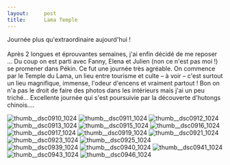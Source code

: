 ```yaml
---
layout:     post
title:      Lama Temple
---
```


Journée plus qu'extraordinaire aujourd'hui !<br><br>
Après 2 longues et éprouvantes semaines, j'ai enfin décidé de me reposer ...
Du coup on est parti avec Fanny, Elena et Julien (non ce n'est pas moi !) se promener dans Pékin. 
Ce fut une journée très agréable. On commence par le Temple du Lama,
un lieu entre tourisme et culte – à voir – c'est surtout un lieu magnifique, immense, 
l'odeur d'encens et vraiment partout ! 
Bon on n'a pas le droit de faire des photos dans les intérieurs mais j'ai un peu triché...
Excellente journée qui s'est poursuivie par la découverte d'hutongs chinois....

![thumb__dsc0910_1024](https://cloud.githubusercontent.com/assets/1808854/10246789/e5e5abce-6946-11e5-916a-e63efc424043.jpg)
![thumb__dsc0911_1024](https://cloud.githubusercontent.com/assets/1808854/10246790/e64c784a-6946-11e5-8130-115d39d988c5.jpg)
![thumb__dsc0912_1024](https://cloud.githubusercontent.com/assets/1808854/10246792/e6a7dc30-6946-11e5-9ce1-903b5ec32630.jpg)
![thumb__dsc0913_1024](https://cloud.githubusercontent.com/assets/1808854/10246791/e6a70a4e-6946-11e5-98b2-9508b135ac68.jpg)
![thumb__dsc0915_1024](https://cloud.githubusercontent.com/assets/1808854/10246793/e6ae354e-6946-11e5-8463-19a1eb3b13c0.jpg)
![thumb__dsc0916_1024](https://cloud.githubusercontent.com/assets/1808854/10246794/e6b0acd4-6946-11e5-818c-05e44a9192db.jpg)
![thumb__dsc0917_1024](https://cloud.githubusercontent.com/assets/1808854/10246796/e6b60418-6946-11e5-98cb-d146c870bb7b.jpg)
![thumb__dsc0919_1024](https://cloud.githubusercontent.com/assets/1808854/10246795/e6b495a6-6946-11e5-996d-a592b39419ed.jpg)
![thumb__dsc0921_1024](https://cloud.githubusercontent.com/assets/1808854/10246797/e7094baa-6946-11e5-87d3-27e47e9a9cd5.jpg)
![thumb__dsc0923_1024](https://cloud.githubusercontent.com/assets/1808854/10246799/e70d8580-6946-11e5-91fd-b2003b5fc3fe.jpg)
![thumb__dsc0925_1024](https://cloud.githubusercontent.com/assets/1808854/10246798/e70d5d1c-6946-11e5-8bc0-592d5846e0dc.jpg)
![thumb__dsc0939_1024](https://cloud.githubusercontent.com/assets/1808854/10246800/e71301cc-6946-11e5-850f-1bfe96a10f8a.jpg)
![thumb__dsc0940_1024](https://cloud.githubusercontent.com/assets/1808854/10246801/e7144b40-6946-11e5-800a-d3c192e6a04a.jpg)
![thumb__dsc0941_1024](https://cloud.githubusercontent.com/assets/1808854/10246802/e76761b8-6946-11e5-8256-527fd26af66f.jpg)
![thumb__dsc0943_1024](https://cloud.githubusercontent.com/assets/1808854/10246803/e76c1c4e-6946-11e5-9f28-a54dc30b3761.jpg)
![thumb__dsc0946_1024](https://cloud.githubusercontent.com/assets/1808854/10246804/e77401e8-6946-11e5-8821-c91449d318b7.jpg)
